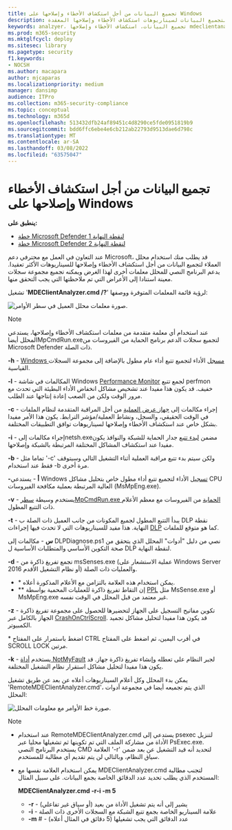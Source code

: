 ```yaml
---
title: تجميع البيانات من أجل استكشاف الأخطاء وإصلاحها على Windows
description: تعرف على كيفية استخدام محلل العميل لتجميع البيانات لسيناريوهات استكشاف الأخطاء وإصلاحها المعقدة
keywords: analzyer، تجميع البيانات، استكشاف الأخطاء وإصلاحها mdeclientanalyzer، استكشاف الأخطاء وإصلاحها المتقدم
ms.prod: m365-security
ms.mktglfcycl: deploy
ms.sitesec: library
ms.pagetype: security
f1.keywords:
- NOCSH
ms.author: macapara
author: mjcaparas
ms.localizationpriority: medium
manager: dansimp
audience: ITPro
ms.collection: m365-security-compliance
ms.topic: conceptual
ms.technology: m365d
ms.openlocfilehash: 513432dfb24af89451c4d8290ce5fde0951819b9
ms.sourcegitcommit: bdd6ffc6ebe4e6cb212ab22793d9513dae6d798c
ms.translationtype: MT
ms.contentlocale: ar-SA
ms.lasthandoff: 03/08/2022
ms.locfileid: "63575047"
---
```

# <a name="data-collection-for-advanced-troubleshooting-on-windows"></a>تجميع البيانات من أجل استكشاف الأخطاء وإصلاحها على Windows

**ينطبق على:**
- [خطة Microsoft Defender لنقطة النهاية 1](https://go.microsoft.com/fwlink/p/?linkid=2154037)
- [خطة Microsoft Defender لنقطة النهاية 2](https://go.microsoft.com/fwlink/p/?linkid=2154037)

عند التعاون في العمل مع محترفي دعم Microsoft، قد يطلب منك استخدام محلل العملاء لتجميع البيانات من أجل استكشاف الأخطاء وإصلاحها للسيناريوهات الأكثر تعقيدا. يدعم البرنامج النصي للمحلل معلمات أخرى لهذا الغرض ويمكنه تجميع مجموعة سجلات معينة استنادا إلى الأعراض التي تم ملاحظتها التي يجب التحقق منها.

تشغيل '**MDEClientAnalyzer.cmd /?**' لرؤية قائمة المعلمات المتوفرة ووصفها:

![صورة معلمات محلل العميل في سطر الأوامر.](images/d89a1c04cf8441e4df72005879871bd0.png)

> [!NOTE]
> عند استخدام أي معلمة متقدمة من معلمات استكشاف الأخطاء وإصلاحها، يستدعي المحلل أيضاMpCmdRun.exeلتجميع [ ](/microsoft-365/security/defender-endpoint/command-line-arguments-microsoft-defender-antivirus) سجلات الدعم برنامج الحماية من الفيروسات من Microsoft Defender ذات الصلة.

**-h** - [Windows مسجل](/windows-hardware/test/wpt/wpr-command-line-options) الأداء لتجميع تتبع أداء عام مطول بالإضافة إلى مجموعة السجلات القياسية.

**-l** - المكالمات في شاشة Windows [Performance Monitor](/windows-server/remote/remote-desktop-services/rds-rdsh-performance-counters) لجمع تتبع perfmon خفيف. قد يكون هذا مفيدا عند تشخيص مشاكل انخفاض الأداء البطيئة التي تحدث مع مرور الوقت ولكن من الصعب إعادة إنتاجها عند الطلب.

**-c** - إجراء مكالمات إلى [جهاز عرض العملية](/sysinternals/downloads/procmon) من أجل المراقبة المتقدمة لنظام الملفات في الوقت الحقيقي، والسجل، ونشاط العملية/مؤشر الترابط. يكون هذا الأمر مفيدا بشكل خاص عند استكشاف الأخطاء وإصلاحها لسيناريوهات توافق التطبيقات المختلفة.

**-i** - إجراء مكالمات إلىnetsh.exeمضمن [ لبدء تتبع](/windows/win32/winsock/netsh-exe) جدار الحماية للشبكة والنوافذ يكون مفيدا عند استكشاف المشاكل المختلفة المرتبطة بالشبكة وإصلاحها.

**-b** - تماما مثل '-c' ولكن سيتم بدء تتبع مراقبة العملية أثناء التشغيل التالي وسيتوقف فقط عند استخدام -b مرة أخرى.

**-أ** - يستدعي Windows [تسجيل](/windows-hardware/test/wpt/wpr-command-line-options) الأداء لتجميع تتبع أداء مطول خاص بتحليل مشاكل CPU العالية المرتبطة بعملية مكافحة الفيروسات (MsMpEng.exe).

**-v** - يستخدم وسيطة [ سطرMpCmdRun.exe الحماية](/windows/security/threat-protection/microsoft-defender-antivirus/command-line-arguments-microsoft-defender-antivirus) من الفيروسات مع معظم الأعلام ذات التتبع المطول.

**-t** - يبدأ التتبع المطول لجميع المكونات من جانب العميل ذات الصلة ب DLP نقطة النهاية. هذا مفيد للسيناريوهات التي لا تحدث فيها إجراءات [DLP](/microsoft-365/compliance/endpoint-dlp-learn-about#endpoint-activities-you-can-monitor-and-take-action-on) كما هو متوقع للملفات.

**س** - مكالمات إلى DLPDiagnose.ps1 نصي من دليل "أدوات" المحلل الذي يتحقق من صحة التكوين الأساسي والمتطلبات الأساسية ل DLP لنقطة النهاية.

**-d** - تجمع تفريغ ذاكرة من msSenses.exe (عملية الاستشعار على Windows Server 2016 أو نظام التشغيل الأقدم) والعمليات ذات الصلة.

- \* يمكن استخدام هذه العلامة بالتزامن مع الأعلام المذكورة أعلاه.
- \*\* إن التقاط تفريغ ذاكرة للعمليات المحمية بواسطة [PPL](/windows-hardware/drivers/install/early-launch-antimalware) مثل MsSense.exe أو MsMpEng.exe غير معتمد من قبل المحلل في الوقت نفسه.

**-z** - تكوين مفاتيح التسجيل على الجهاز لتحضيرها للحصول على مجموعة تفريغ ذاكرة الجهاز بالكامل عبر [CrashOnCtrlScroll](/windows-hardware/drivers/debugger/forcing-a-system-crash-from-the-keyboard). قد يكون هذا مفيدا لتحليل مشاكل تجميد الكمبيوتر.

\* اضغط باستمرار على المفتاح CTRL في أقرب اليمين، ثم اضغط على المفتاح SCROLL LOCK مرتين.

**-k** - يستخدم [أداة NotMyFault](/sysinternals/downloads/notmyfault) لجبر النظام على تعطله وإنشاء تفريغ ذاكرة جهاز. قد يكون هذا مفيدا لتحليل مشاكل استقرار نظام التشغيل المختلفة.

يمكن بدء المحلل وكل أعلام السيناريوهات أعلاه عن بعد عن طريق تشغيل 'RemoteMDEClientAnalyzer.cmd'، الذي يتم تجميعه أيضا في مجموعة أدوات المحلل:

![صورة خط الأوامر مع معلومات المحلل.](images/57cab9d82d08f672a92bf9e748ac9572.png)

> [!NOTE]
>
> - عند استخدام RemoteMDEClientAnalyzer.cmd يستدعي إلى psexec لتنزيل الأداة من مشاركة الملف التي تم تكوينها ثم تشغيلها محليا عبر PsExec.exe.
    يستخدم البرنامج النصي CMD العلامة '-r' لتحديد أنه قيد التشغيل عن بعد ضمن سياق النظام، وبالتالي لن يتم تقديم أي مطالبة للمستخدم.
> - يمكن استخدام العلامة نفسها مع MDEClientAnalyzer.cmd لتجنب مطالبة المستخدم الذي يطلب تحديد عدد الدقائق الخاصة بجمع البيانات. على سبيل المثال:
>
>    **MDEClientAnalyzer.cmd -r-i -m 5**
>
>   - **-r** - يشير إلى أنه يتم تشغيل الأداة من بعيد (أو سياق غير تفاعلي)
>   - **-i** - علامة السيناريو الخاصة بجمع تتبع الشبكة مع السجلات الأخرى ذات الصلة
>   - **-m** \# - عدد الدقائق التي يجب تشغيلها (5 دقائق في المثال أعلاه)
